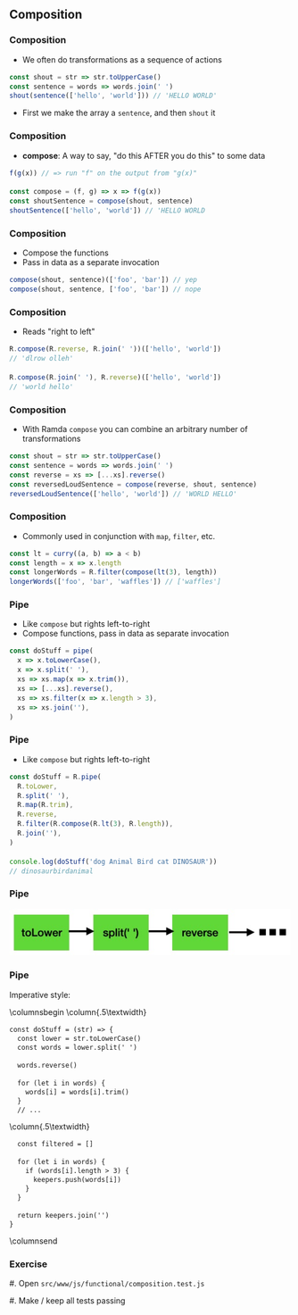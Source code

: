 ## Composition

### Composition

- We often do transformations as a sequence of actions

```javascript
const shout = str => str.toUpperCase()
const sentence = words => words.join(' ')
shout(sentence(['hello', 'world'])) // 'HELLO WORLD'
```

- First we make the array a `sentence`, and then `shout` it

### Composition

- **compose**: A way to say, "do this AFTER you do this" to some data

```javascript
f(g(x)) // => run "f" on the output from "g(x)"

const compose = (f, g) => x => f(g(x))
const shoutSentence = compose(shout, sentence)
shoutSentence(['hello', 'world']) // 'HELLO WORLD
```

### Composition

- Compose the functions
- Pass in data as a separate invocation

```javascript
compose(shout, sentence)(['foo', 'bar']) // yep
compose(shout, sentence, ['foo', 'bar']) // nope
```

### Composition

- Reads "right to left"

```javascript
R.compose(R.reverse, R.join(' '))(['hello', 'world'])
// 'dlrow olleh'

R.compose(R.join(' '), R.reverse)(['hello', 'world'])
// 'world hello'
```

### Composition

- With Ramda `compose` you can combine an arbitrary number of transformations

```javascript
const shout = str => str.toUpperCase()
const sentence = words => words.join(' ')
const reverse = xs => [...xs].reverse()
const reversedLoudSentence = compose(reverse, shout, sentence)
reversedLoudSentence(['hello', 'world']) // 'WORLD HELLO'
```

### Composition

- Commonly used in conjunction with `map`, `filter`, etc.

```javascript
const lt = curry((a, b) => a < b)
const length = x => x.length
const longerWords = R.filter(compose(lt(3), length))
longerWords(['foo', 'bar', 'waffles']) // ['waffles']
```

### Pipe

- Like `compose` but rights left-to-right
- Compose functions, pass in data as separate invocation

```javascript
const doStuff = pipe(
  x => x.toLowerCase(),
  x => x.split(' '),
  xs => xs.map(x => x.trim()),
  xs => [...xs].reverse(),
  xs => xs.filter(x => x.length > 3),
  xs => xs.join(''),
)
```

### Pipe

- Like `compose` but rights left-to-right

```javascript
const doStuff = R.pipe(
  R.toLower,
  R.split(' '),
  R.map(R.trim),
  R.reverse,
  R.filter(R.compose(R.lt(3), R.length)),
  R.join(''),
)

console.log(doStuff('dog Animal Bird cat DINOSAUR'))
// dinosaurbirdanimal
```

### Pipe

![](./images/pipe.jpg)

### Pipe

Imperative style:

\columnsbegin \column{.5\textwidth}

~~~ {.javascript}
const doStuff = (str) => {
  const lower = str.toLowerCase()
  const words = lower.split(' ')
  
  words.reverse()

  for (let i in words) {
    words[i] = words[i].trim()
  }
  // ...
~~~

\column{.5\textwidth}

~~~ {.javascript}
  const filtered = []

  for (let i in words) {
    if (words[i].length > 3) {
      keepers.push(words[i])
    }
  }
  
  return keepers.join('')
}
~~~

\columnsend

### Exercise

#. Open `src/www/js/functional/composition.test.js`

#. Make / keep all tests passing
